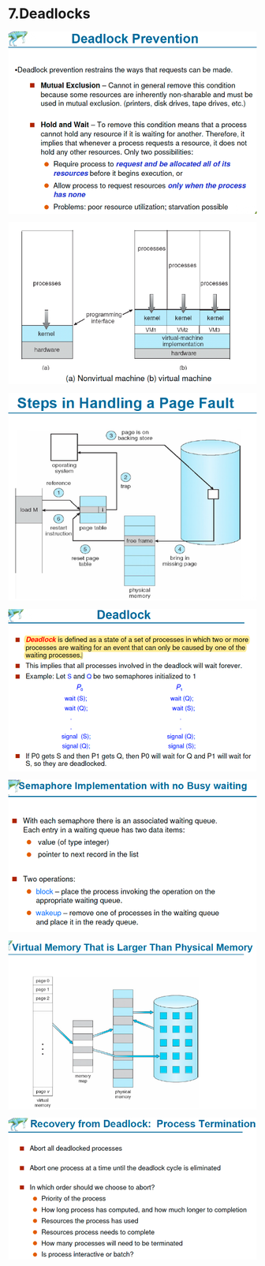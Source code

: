 # 7.Deadlocks

![](../.gitbook/assets/image%20%28123%29.png)

![](../.gitbook/assets/image%20%28122%29.png)

![](../.gitbook/assets/image%20%28131%29.png)

![](../.gitbook/assets/image%20%2837%29.png)

![](../.gitbook/assets/image%20%28116%29.png)

![](../.gitbook/assets/image%20%28142%29.png)

![](../.gitbook/assets/image%20%281%29.png)

